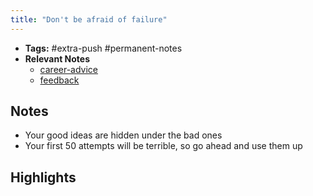 ```yaml
---
title: "Don't be afraid of failure"
---
```


- **Tags:** #extra-push #permanent-notes 
- **Relevant Notes**
	- [career-advice](moc/career-advice.md)
	- [feedback](notes/feedback.md)


## Notes
- Your good ideas are hidden under the bad ones
- Your first 50 attempts will be terrible, so go ahead and use them up

## Highlights